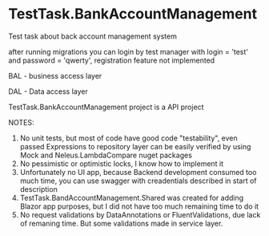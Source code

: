 # TestTask.BankAccountManagement
Test task about back account management system

after running migrations you can login by test manager with login = 'test' and password = 'qwerty', registration feature not implemented

BAL - business access layer

DAL - Data access layer

TestTask.BankAccountManagement project is a API project

NOTES:
1) No unit tests, but most of code have good code "testability", even passed Expressions to repository layer can be easily verified by using Mock and Neleus.LambdaCompare nuget packages
2) No pessimistic or optimistic locks, I know how to implement it
3) Unfortunately no UI app, because Backend development consumed too much time, you can use swagger with creadentials described in start of description
4) TestTask.BandAccountManagement.Shared was created for adding Blazor app purposes, but I did not have too much remaining  time to do it
5) No request validations by DataAnnotations or FluentValidations, due lack of remaning time. But some validations made in service layer. 
